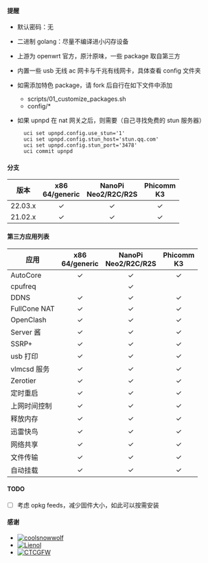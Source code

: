 #### 提醒

- 默认密码：无
- 二进制 golang：尽量不编译进小闪存设备
- 上游为 openwrt 官方，原汁原味，一些 package 取自第三方
- 内置一些 usb 无线 ac 网卡与千兆有线网卡，具体查看 config 文件夹
- 如需添加特色 package，请 fork 后自行在如下文件中添加
    - scripts/01_customize_packages.sh
    - config/*
- 如果 upnpd 在 nat 网关之后，则需要（自己寻找免费的 stun 服务器）

        uci set upnpd.config.use_stun='1'
        uci set upnpd.config.stun_host='stun.qq.com'
        uci set upnpd.config.stun_port='3478'
        uci commit upnpd

#### 分支

| 版本      |x86<br>64/generic|NanoPi<br>Neo2/R2C/R2S|Phicomm<br>K3|
|-----------|:---------------:|:--------------------:|:-----------:|
| 22.03.x   |     &check;     |        &check;       |    &check;  |
| 21.02.x   |     &check;     |        &check;       |    &check;  |

#### 第三方应用列表

| 应用        |x86<br>64/generic|NanoPi<br>Neo2/R2C/R2S|Phicomm<br>K3|
|-------------|:---------------:|:--------------------:|:-----------:|
| AutoCore    |      &check;    |       &check;        |   &check;   |
| cpufreq     |                 |       &check;        |             |
| DDNS        |      &check;    |       &check;        |   &check;   |
| FullCone NAT|      &check;    |       &check;        |   &check;   |
| OpenClash   |      &check;    |       &check;        |   &check;   |
| Server 酱   |      &check;    |       &check;        |   &check;   |
| SSRP+       |      &check;    |       &check;        |   &check;   |
| usb 打印    |      &check;    |       &check;        |   &check;   |
| vlmcsd 服务 |      &check;    |       &check;        |   &check;   |
| Zerotier    |      &check;    |       &check;        |   &check;   |
| 定时重启    |      &check;    |       &check;        |   &check;   |
| 上网时间控制|      &check;    |       &check;        |   &check;   |
| 释放内存    |      &check;    |       &check;        |   &check;   |
| 迅雷快鸟    |      &check;    |       &check;        |   &check;   |
| 网络共享    |      &check;    |       &check;        |   &check;   |
| 文件传输    |      &check;    |       &check;        |   &check;   |
| 自动挂载    |      &check;    |       &check;        |   &check;   |

#### TODO

- [ ] 考虑 opkg feeds，减少固件大小，如此可以按需安装

#### 感谢

- [![coolsnowwolf](https://img.shields.io/badge/Lede-Lean-orange.svg?style=flat&logo=appveyor)](https://github.com/coolsnowwolf/lede)
- [![Lienol](https://img.shields.io/badge/OpenWrt-Lienol-orange.svg?style=flat&logo=appveyor)](https://github.com/Lienol/openwrt)
- [![CTCGFW](https://img.shields.io/badge/OpenWrt-CTCGFW-orange.svg?style=flat&logo=appveyor)](https://github.com/immortalwrt/immortalwrt)
